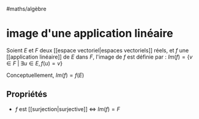 #maths/algèbre 
# image d'une application linéaire
Soient $E$ et $F$ deux [[espace vectoriel|espaces vectoriels]] réels, et $f$ une [[application linéaire]] de $E$ dans $F$,
l'image de $f$ est définie par :
$Im(f) = \{ v\in F \;|\; \exists u\in E, f(u) = v\}$ 

Conceptuellement, $Im(f) = f(E)$

## Propriétés
 - $f$ est [[surjection|surjective]] $\iff$ $Im(f) = F$

